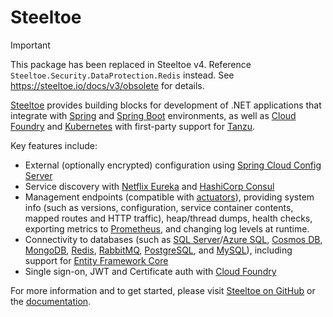 # Steeltoe

> [!IMPORTANT]
> This package has been replaced in Steeltoe v4. Reference `Steeltoe.Security.DataProtection.Redis` instead.
> See <https://steeltoe.io/docs/v3/obsolete> for details.

[Steeltoe](https://steeltoe.io/) provides building blocks for development of .NET applications that integrate with [Spring](https://spring.io/) and [Spring Boot](https://spring.io/projects/spring-boot) environments, as well as [Cloud Foundry](https://www.cloudfoundry.org/) and [Kubernetes](https://kubernetes.io/) with first-party support for [Tanzu](https://tanzu.vmware.com/tanzu).

Key features include:

- External (optionally encrypted) configuration using [Spring Cloud Config Server](https://docs.spring.io/spring-cloud-config/docs/current/reference/html/)
- Service discovery with [Netflix Eureka](https://spring.io/projects/spring-cloud-netflix) and [HashiCorp Consul](https://www.consul.io/)
- Management endpoints (compatible with [actuators](https://docs.spring.io/spring-boot/docs/current/reference/html/actuator.html)), providing system info (such as versions, configuration, service container contents, mapped routes and HTTP traffic), heap/thread dumps, health checks, exporting metrics to [Prometheus](https://prometheus.io/), and changing log levels at runtime.
- Connectivity to databases (such as [SQL Server](https://www.microsoft.com/sql-server)/[Azure SQL](https://azure.microsoft.com/products/azure-sql), [Cosmos DB](https://azure.microsoft.com/products/cosmos-db/), [MongoDB](https://www.mongodb.com/), [Redis](https://redis.io/), [RabbitMQ](https://www.rabbitmq.com/), [PostgreSQL](https://www.postgresql.org/), and [MySQL](https://www.mysql.com/)), including support for [Entity Framework Core](https://learn.microsoft.com/ef/core/)
- Single sign-on, JWT and Certificate auth with [Cloud Foundry](https://www.cloudfoundry.org/)

For more information and to get started, please visit [Steeltoe on GitHub](https://github.com/SteeltoeOSS/Steeltoe) or the [documentation](https://steeltoe.io/docs).
